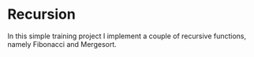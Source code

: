 # Recursion
In this simple training project I implement a couple of recursive functions,
namely Fibonacci and Mergesort.
